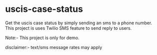 # uscis-case-status


Get the uscis case status by simply sending an sms to a phone number. This project is uses Twilio SMS feature to send reply to users. 


Note:- This project is only for demo.  

disclaimer:- text/sms message rates may apply
